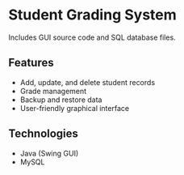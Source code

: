 # Student Grading System
  
Includes GUI source code and SQL database files.

## Features
- Add, update, and delete student records
- Grade management
- Backup and restore data
- User-friendly graphical interface

## Technologies
- Java (Swing GUI)
- MySQL
